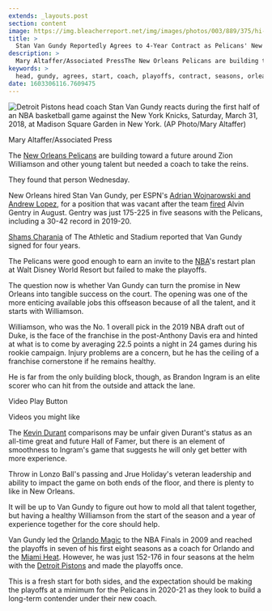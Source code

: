 ```yaml
--- 
extends: _layouts.post 
section: content 
image: https://img.bleacherreport.net/img/images/photos/003/889/375/hi-res-a16864c8929c0ab14d35a47826ca576d_crop_exact.jpg?w=1200&h=1200&q=75 
title: > 
  Stan Van Gundy Reportedly Agrees to 4-Year Contract as Pelicans' New Head Coach 
description: > 
  Mary Altaffer/Associated PressThe New Orleans Pelicans are building toward a future around Zion Williamson and other young talent but needed a coach to take the reins.New Orleans hired Stan Van Gundy, per ESPN's Adrian Wojnarowski and Andrew Lopez, for a position that was vacant after the team fired Alvin Gentry in August.Shams Charania of The Athletic and Stadium reported that Van Gundy signed for four years.The question now is whether Van Gundy can turn the promise in New Orleans into tangible success on the court.Van Gundy led the Orlando Magic to the NBA Finals in 2009 and reached the playoffs in seven of his first eight seasons as a coach for Orlando and the Miami Heat. 
keywords: > 
  head, gundy, agrees, start, coach, playoffs, contract, seasons, orleans, williamson, reportedly, van, stan, pelicans, talent, 4year 
date: 1603306116.7609475 
--- 
```

<div><p></p><img alt="Detroit Pistons head coach Stan Van Gundy reacts during the first half of an NBA basketball game against the New York Knicks, Saturday, March 31, 2018, at Madison Square Garden in New York. (AP Photo/Mary Altaffer)" src="https://static-assets.bleacherreport.net/img/atoms/lazyImage/logo.png"><p class="credit">Mary Altaffer/Associated Press</p><p class="">The <a href="http://bleacherreport.com/new-orleans-pelicans">New Orleans Pelicans</a> are building toward a future around Zion Williamson and other young talent but needed a coach to take the reins.</p><p class="">They found that person&#160;Wednesday.</p><p class="">New Orleans hired Stan Van Gundy, per ESPN's <a href="https://twitter.com/wojespn/status/1318974917820313601" target="_blank" rel="noopener noreferrer">Adrian Wojnarowski and Andrew Lopez</a>, for a position that was vacant after the team&#160;<a href="https://bleacherreport.com/articles/2757510-alvin-gentry-reportedly-fired-as-pelicans-head-coach-after-missing-playoffs" target="_blank">fired</a> Alvin Gentry in August. Gentry was just 175-225 in five seasons with the Pelicans, including a 30-42 record in 2019-20.</p><p class=""><a href="https://twitter.com/ShamsCharania/status/1318975775157161984" target="_blank" rel="noopener noreferrer">Shams Charania</a> of The Athletic and Stadium reported that Van Gundy signed for four years.</p><p class="">The Pelicans were good enough to earn an invite to the <a href="http://bleacherreport.com/nba">NBA</a>'s restart plan at Walt Disney World Resort but failed to make the playoffs.</p><p id="br-ad-101785072" class="br-ad-lazy"></p><p class="">The question now is whether Van Gundy can turn the promise in New Orleans into tangible success on the court. The opening was one of the more enticing available jobs this offseason because of all the talent, and it starts with Williamson.</p><p class="">Williamson, who was the No. 1 overall pick in the 2019 NBA draft out of Duke, is the face of the franchise in the post-Anthony Davis era and hinted at what is to come by averaging 22.5 points a night in 24 games during his rookie campaign. Injury problems are a concern, but he has the ceiling of a franchise cornerstone if he remains healthy.</p><p class="">He is far from the only building block, though, as Brandon Ingram is an elite scorer who can hit from the outside and attack the lane.</p><a rel="noopener noreferrer" target="_blank" class="molecule thumbnail"><img alt="" src="https://static-assets.bleacherreport.net/img/atoms/lazyImage/logo.png">Video Play Button</a><p class="atom video-indicator"><p class="text">Videos you might like </p> </p><p class="">The <a href="http://bleacherreport.com/kevin-durant">Kevin Durant</a> comparisons may be unfair given Durant's status as an all-time great and future Hall of Famer, but there is an element of smoothness to Ingram's game that suggests he will only get better with more experience.</p><p class="">Throw in Lonzo Ball's passing and Jrue Holiday's veteran leadership and ability to impact the game on both ends of the floor, and there is plenty to like in New Orleans.</p><p class="">It will be up to Van Gundy to figure&#160;out how to mold all that talent together, but having a healthy Williamson from the start of the season and a year of experience together for the core should help.</p><p class="">Van Gundy led the <a href="http://bleacherreport.com/orlando-magic">Orlando Magic</a> to the NBA Finals in 2009 and reached the playoffs in seven of his first eight seasons as a coach for Orlando and the <a href="http://bleacherreport.com/miami-heat">Miami Heat</a>. However, he was just 152-176 in four seasons at the helm with the <a href="http://bleacherreport.com/detroit-pistons">Detroit Pistons</a> and made the playoffs once.</p><p id="br-ad-53735041" class="br-ad-lazy"></p><p class="">This is a fresh start for both sides, and the expectation should be making the playoffs at a minimum for the Pelicans in 2020-21 as they look to build a long-term contender under their new coach.</p></div>